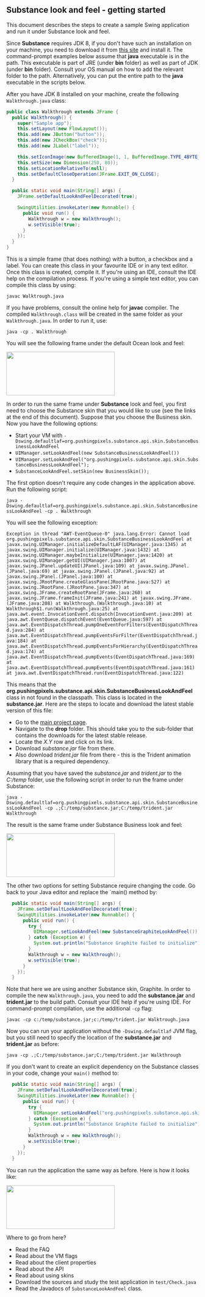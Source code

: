 ## Substance look and feel - getting started

This document describes the steps to create a sample Swing application and run it under Substance look and feel.

Since **Substance** requires JDK 8, if you don't have such an installation on your machine, you need to download it from [this site](http://www.oracle.com/technetwork/java/javase/downloads/index.html) and install it. The command-prompt examples below assume that **java** executable is in the path. This executable is part of JRE (under **bin** folder) as well as part of JDK (under **bin** folder). Consult your OS manual on how to add the relevant folder to the path. Alternatively, you can put the entire path to the **java** executable in the scripts below.

After you have JDK 8 installed on your machine, create the following `Walkthrough.java` class:

```java
public class Walkthrough extends JFrame {
  public Walkthrough() {
    super("Sample app");
    this.setLayout(new FlowLayout());
    this.add(new JButton("button"));
    this.add(new JCheckBox("check"));
    this.add(new JLabel("label"));

    this.setIconImage(new BufferedImage(1, 1, BufferedImage.TYPE_4BYTE_ABGR));
    this.setSize(new Dimension(250, 80));
    this.setLocationRelativeTo(null);
    this.setDefaultCloseOperation(JFrame.EXIT_ON_CLOSE);
  }

  public static void main(String[] args) {
    JFrame.setDefaultLookAndFeelDecorated(true);

    SwingUtilities.invokeLater(new Runnable() {
      public void run() {
        Walkthrough w = new Walkthrough();
        w.setVisible(true);
      }
    });
  }
}
```

This is a simple frame (that does nothing) with a button, a checkbox and a label. You can create this class in your favourite IDE or in any text editor. Once this class is created, compile it. If you're using an IDE, consult the IDE help on the compilation process. If you're using a simple text editor, you can compile this class by using:

`javac Walktrough.java`

If you have problems, consult the online help for **javac** compiler. The compiled `Walkthrough.class` will be created in the same folder as your `Walkthrough.java`. In order to run it, use:

`java -cp . Walkthrough`

You will see the following frame under the default Ocean look and feel:

<img src="https://raw.githubusercontent.com/kirill-grouchnikov/substance/master/www/images/walkthrough/default-ocean.png" width="284" height="114">

In order to run the same frame under **Substance** look and feel, you first need to choose the Substance skin that you would like to use (see the links at the end of this document). Suppose that you choose the Business skin. Now you have the following options:

* Start your VM with `-Dswing.defaultlaf=org.pushingpixels.substance.api.skin.SubstanceBusinessLookAndFeel`
* `UIManager.setLookAndFeel(new SubstanceBusinessLookAndFeel())`
* `UIManager.setLookAndFeel("org.pushingpixels.substance.api.skin.SubstanceBusinessLookAndFeel");`
* `SubstanceLookAndFeel.setSkin(new BusinessSkin());`

The first option doesn't require any code changes in the application above. Run the following script:

`java -Dswing.defaultlaf=org.pushingpixels.substance.api.skin.SubstanceBusinessLookAndFeel -cp . Walkthrough`

You will see the following exception:

`Exception in thread "AWT-EventQueue-0" java.lang.Error:
		Cannot load org.pushingpixels.substance.api.skin.SubstanceBusinessLookAndFeel
	at javax.swing.UIManager.initializeDefaultLAF(UIManager.java:1345)
	at javax.swing.UIManager.initialize(UIManager.java:1432)
	at javax.swing.UIManager.maybeInitialize(UIManager.java:1420)
	at javax.swing.UIManager.getUI(UIManager.java:1007)
	at javax.swing.JPanel.updateUI(JPanel.java:109)
	at javax.swing.JPanel.(JPanel.java:69)
	at javax.swing.JPanel.(JPanel.java:92)
	at javax.swing.JPanel.(JPanel.java:100)
	at javax.swing.JRootPane.createGlassPane(JRootPane.java:527)
	at javax.swing.JRootPane.(JRootPane.java:347)
	at javax.swing.JFrame.createRootPane(JFrame.java:260)
	at javax.swing.JFrame.frameInit(JFrame.java:241)
	at javax.swing.JFrame.(JFrame.java:208)
	at Walkthrough.(Walkthrough.java:10)
	at Walkthrough$1.run(Walkthrough.java:25)
	at java.awt.event.InvocationEvent.dispatch(InvocationEvent.java:209)
	at java.awt.EventQueue.dispatchEvent(EventQueue.java:597)
	at java.awt.EventDispatchThread.pumpOneEventForFilters(EventDispatchThread.java:284)
	at java.awt.EventDispatchThread.pumpEventsForFilter(EventDispatchThread.java:184)
	at java.awt.EventDispatchThread.pumpEventsForHierarchy(EventDispatchThread.java:174)
	at java.awt.EventDispatchThread.pumpEvents(EventDispatchThread.java:169)
	at java.awt.EventDispatchThread.pumpEvents(EventDispatchThread.java:161)
	at java.awt.EventDispatchThread.run(EventDispatchThread.java:122)`

This means that the **org.pushingpixels.substance.api.skin.SubstanceBusinessLookAndFeel** class in not found in the classpath. This class is located in the **substance.jar**. Here are the steps to locate and download the latest stable version of this file:

* Go to the [main project page](https://github.com/kirill-grouchnikov/substance).
* Navigate to the **drop** folder. This should take you to the sub-folder that contains the downloads for the latest stable release.
* Locate the *X.Y* row and click on its link.
* Download *substance.jar* file from there.
* Also download *trident.jar* file from there - this is the Trident animation library that is a required dependency.

Assuming that you have saved the *substance.jar* and *trident.jar* to the *C:/temp* folder, use the following script in order to run the frame under Substance:

`java -Dswing.defaultlaf=org.pushingpixels.substance.api.skin.SubstanceBusinessLookAndFeel -cp .;C:/temp/substance.jar;C:/temp/trident.jar Walkthrough`

The result is the same frame under Substance Business look and feel:

<img src="https://raw.githubusercontent.com/kirill-grouchnikov/substance/master/www/images/walkthrough/business-substance.png" width="284" height="114">

The other two options for setting Substance require changing the code. Go back to your Java editor and replace the `main() method by:

```java
  public static void main(String[] args) {
    JFrame.setDefaultLookAndFeelDecorated(true);
    SwingUtilities.invokeLater(new Runnable() {
      public void run() {
        try {
          UIManager.setLookAndFeel(new SubstanceGraphiteLookAndFeel());
        } catch (Exception e) {
          System.out.println("Substance Graphite failed to initialize");
        }
        Walkthrough w = new Walkthrough();
        w.setVisible(true);
      }
    });
  }
```
Note that here we are using another Substance skin, Graphite. In order to compile the new `Walkthrough.java`, you need to add the **substance.jar** and **trident.jar** to the build path. Consult your IDE help if you're using IDE. For command-prompt compilation, use the additional `-cp` flag:

`javac -cp c:/temp/substance.jar;c:/temp/trident.jar Walktrough.java`

Now you can run your application without the `-Dswing.defaultlaf` JVM flag, but you still need to specify the location of the **substance.jar** and **trident.jar** as before:

`java -cp .;C:/temp/substance.jar;C:/temp/trident.jar Walkthrough`

If you don't want to create an explicit dependency on the Substance classes in your code, change your `main()` method to:

```java
  public static void main(String[] args) {
    JFrame.setDefaultLookAndFeelDecorated(true);
    SwingUtilities.invokeLater(new Runnable() {
      public void run() {
        try {
          UIManager.setLookAndFeel("org.pushingpixels.substance.api.skin.SubstanceGraphiteLookAndFeel");
        } catch (Exception e) {
          System.out.println("Substance Graphite failed to initialize");
        }
        Walkthrough w = new Walkthrough();
        w.setVisible(true);
      }
    });
  }
```  
You can run the application the same way as before. Here is how it looks like:

<img src="https://raw.githubusercontent.com/kirill-grouchnikov/substance/master/www/images/walkthrough/graphite-substance.png" width="284" height="114">

Where to go from here?

* Read the FAQ
* Read about the VM flags
* Read about the client properties
* Read about the API
* Read about using skins
* Download the sources and study the test application in `test/Check.java`
* Read the Javadocs of `SubstanceLookAndFeel` class.
